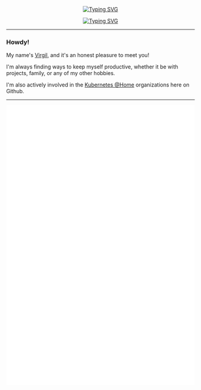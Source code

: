 <p align="center">
    <a href="https://git.io/typing-svg"><img src="https://readme-typing-svg.demolab.com?font=Fira+Code&weight=700&size=38&duration=3000&pause=1000&color=00E5FF&center=true&vCenter=true&repeat=false&width=435&lines=Virgil+Lopez" alt="Typing SVG" /></a>
</p>

<p align="center">
    <a href="https://git.io/typing-svg"><img src="https://readme-typing-svg.demolab.com?font=Fira+Code&weight=500&size=22&duration=2500&pause=1800&color=00E5FF&center=true&vCenter=true&width=435&lines=Aspiring+DevOps+Engineer;Always+Learning․․․" alt="Typing SVG" /></a>
</p>

---

### Howdy!

My name's [Virgil](https://www.linkedin.com/in/VirgilLopez/), and it's an honest pleasure to meet you!

I'm always finding ways to keep myself productive, whether it be with projects, family, or any of my other hobbies.

I'm also actively involved in the [Kubernetes @Home](https://github.com/k8s-at-home) organizations here on Github.

---

<div align="center">
    <a href="https://github.com/Euvaz/github-readme-stats">
        <img src="https://raw.githubusercontent.com/Euvaz/Euvaz/main/github-metrics.svg" />
    </a>
</div>
